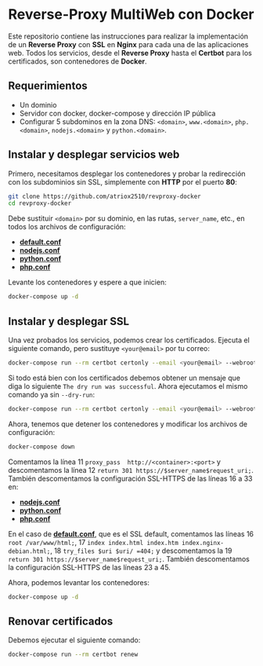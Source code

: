 # Reverse-Proxy MultiWeb con Docker
Este repositorio contiene las instrucciones para realizar la implementación de un **Reverse Proxy** con **SSL** en **Nginx** para cada una de las aplicaciones web. Todos los servicios, desde el **Reverse Proxy** hasta el **Certbot** para los certificados, son contenedores de **Docker**.

## Requerimientos
* Un dominio
* Servidor con docker, docker-compose y dirección IP pública
* Configurar 5 subdominos en la zona DNS: `<domain>`, `www.<domain>`, `php.<domain>`, `nodejs.<domain>` y `python.<domain>`.

## Instalar y desplegar servicios web
Primero, necesitamos desplegar los contenedores y probar la redirección con los subdominios sin SSL, simplemente con **HTTP** por el puerto **80**:
```bash
git clone https://github.com/atriox2510/revproxy-docker
cd revproxy-docker
```

Debe sustituir `<domain>` por su dominio, en las rutas, `server_name`, etc., en todos los archivos de configuración:
* [**default.conf**](revproxy/conf/default.conf)
* [**nodejs.conf**](revproxy/conf/nodejs.conf)
* [**python.conf**](revproxy/conf/python.conf)
* [**php.conf**](revproxy/conf/php.conf)

Levante los contenedores y espere a que inicien:
```bash
docker-compose up -d
```

## Instalar y desplegar SSL
Una vez probados los servicios, podemos crear los certificados. Ejecuta el siguiente comando, pero sustituye `<your@email>` por tu correo:
```bash
docker-compose run --rm certbot certonly --email <your@email> --webroot --webroot-path /var/www/certbot --dry-run -d <domain> -d www.<domain> -d nodejs.<domain> -d python.<domain> -d php.<domain> --agree-tos
```

Si todo está bien con los certificados debemos obtener un mensaje que diga lo siguiente `The dry run was successful`. Ahora ejecutamos el mismo comando ya sin `--dry-run`:
```bash
docker-compose run --rm certbot certonly --email <your@email> --webroot --webroot-path /var/www/certbot -d <domain> -d www.<domain> -d nodejs.<domain> -d python.<domain> -d php.<domain> --agree-tos
```

Ahora, tenemos que detener los contenedores y modificar los archivos de configuración:
```bash
docker-compose down
```

Comentamos la línea 11 `proxy_pass  http://<container>:<port>` y descomentamos la línea 12 `return 301 https://$server_name$request_uri;`. También descomentamos la configuración SSL-HTTPS de las líneas 16 a 33 en:
* [**nodejs.conf**](revproxy/conf/nodejs.conf)
* [**python.conf**](revproxy/conf/python.conf)
* [**php.conf**](revproxy/conf/php.conf)

En el caso de [**default.conf**](revproxy/conf/default.conf), que es el SSL default, comentamos las líneas 16 `root /var/www/html;`, 17 `index index.html index.htm index.nginx-debian.html;`, 18 `try_files $uri $uri/ =404;` y descomentamos la 19 `return 301 https://$server_name$request_uri;`. También descomentamos la configuración SSL-HTTPS de las líneas 23 a 45.

Ahora, podemos levantar los contenedores:
```bash
docker-compose up -d
```

## Renovar certificados
Debemos ejecutar el siguiente comando:
```bash
docker-compose run --rm certbot renew
```
